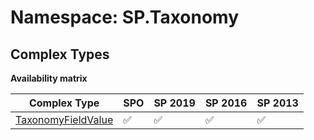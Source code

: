# Namespace: SP.Taxonomy

## Complex Types

**Availability matrix**

Complex Type | SPO | SP 2019 | SP 2016 | SP 2013
----------|-----|---------|---------|--------
[TaxonomyFieldValue](./ComplexTypes/TaxonomyFieldValue.md) | ✅ | ✅ | ✅ | ✅
